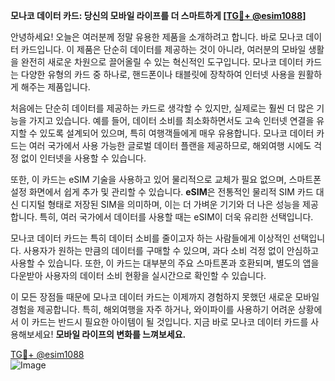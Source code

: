 **모나코 데이터 카드: 당신의 모바일 라이프를 더 스마트하게 [[TG💪+ @esim1088](https://t.me/s/esim1088)]**

안녕하세요! 오늘은 여러분께 정말 유용한 제품을 소개하려고 합니다. 바로 모나코 데이터 카드입니다. 이 제품은 단순히 데이터를 제공하는 것이 아니라, 여러분의 모바일 생활을 완전히 새로운 차원으로 끌어올릴 수 있는 혁신적인 도구입니다. 모나코 데이터 카드는 다양한 유형의 카드 중 하나로, 핸드폰이나 태블릿에 장착하여 인터넷 사용을 원활하게 해주는 제품입니다.

처음에는 단순히 데이터를 제공하는 카드로 생각할 수 있지만, 실제로는 훨씬 더 많은 기능을 가지고 있습니다. 예를 들어, 데이터 소비를 최소화하면서도 고속 인터넷 연결을 유지할 수 있도록 설계되어 있으며, 특히 여행객들에게 매우 유용합니다. 모나코 데이터 카드는 여러 국가에서 사용 가능한 글로벌 데이터 플랜을 제공하므로, 해외여행 시에도 걱정 없이 인터넷을 사용할 수 있습니다.

또한, 이 카드는 eSIM 기술을 사용하고 있어 물리적으로 교체가 필요 없으며, 스마트폰 설정 화면에서 쉽게 추가 및 관리할 수 있습니다. **eSIM**은 전통적인 물리적 SIM 카드 대신 디지털 형태로 저장된 SIM을 의미하며, 이는 더 가벼운 기기와 더 나은 성능을 제공합니다. 특히, 여러 국가에서 데이터를 사용할 때는 eSIM이 더욱 유리한 선택입니다.

모나코 데이터 카드는 특히 데이터 소비를 줄이고자 하는 사람들에게 이상적인 선택입니다. 사용자가 원하는 만큼의 데이터를 구매할 수 있으며, 과다 소비 걱정 없이 안심하고 사용할 수 있습니다. 또한, 이 카드는 대부분의 주요 스마트폰과 호환되며, 별도의 앱을 다운받아 사용자의 데이터 소비 현황을 실시간으로 확인할 수 있습니다.

이 모든 장점들 때문에 모나코 데이터 카드는 이제까지 경험하지 못했던 새로운 모바일 경험을 제공합니다. 특히, 해외여행을 자주 하거나, 와이파이를 사용하기 어려운 상황에서 이 카드는 반드시 필요한 아이템이 될 것입니다. 지금 바로 모나코 데이터 카드를 사용해보세요! **모바일 라이프의 변화를 느껴보세요.**

[TG💪+ @esim1088](https://t.me/s/esim1088)  
![Image](https://i.postimg.cc/Y0z9fWf4/image.png)